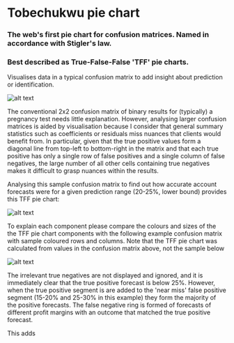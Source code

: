 # Tobechukwu pie chart
### The web's first pie chart for confusion matrices.  Named in accordance with Stigler's law.
### Best described as True-False-False 'TFF' pie charts.


Visualises data in a typical confusion matrix to add insight about prediction or identification.

![alt text][textCMcloseRowsDiag]

The conventional 2x2 confusion matrix of binary results for (typically) a pregnancy test needs little explanation.  However, analysing larger confusion matrices is aided by visualisation because I consider that general summary statistics such as coefficients or residuals miss nuances that clients would benefit from.  In particular, given that the true positive values form a diagonal line from top-left to bottom-right in the matrix and that each true positive has only a single row of false positives and a single column of false negatives, the large number of all other cells containing true negatives makes it difficult to grasp nuances within the results.

Analysing this sample confusion matrix to find out how accurate account forecasts were for a given prediction range (20-25%, lower bound) provides this TFF pie chart:

![alt text][TFFpieChart20pc]

To explain each component please compare the colours and sizes of the the TFF pie chart components with the following example confusion matrix with sample coloured rows and columns.  Note that the TFF pie chart was calculated from values in the confusion matrix above, not the sample below

![alt text][colourKeyGuide]

The irrelevant true negatives are not displayed and ignored, and it is immediately clear that the true positive forecast is below 25%.  However, when the true positive segment is are added to the 'near miss' false positive segment (15-20% and 25-30% in this example) they form the majority of the positive forecasts.  The false negative ring is formed of forecasts of different profit margins with an outcome that matched the true positive forecast.

This adds 

[textCMcloseRowsDiag]: https://github.com/narratorjay/TobechukwuPieChart/blob/master/reports/figures/textCMcloseRowsDiag.png
[TFFpieChart20pc]: https://github.com/narratorjay/TobechukwuPieChart/blob/master/reports/figures/TFF20pc-demo.png
[colourKeyGuide]:  https://github.com/narratorjay/TobechukwuPieChart/blob/master/references/componentsOfTFFchart.png




